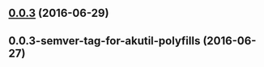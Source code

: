 <a name="0.0.3"></a>
## [0.0.3](https://aui-team-bot/https://bitbucket.org/atlassian/atlaskit-spike/compare/0.0.3-semver-tag-for-akutil-polyfills...v0.0.3) (2016-06-29)



<a name="0.0.3-semver-tag-for-akutil-polyfills"></a>
## 0.0.3-semver-tag-for-akutil-polyfills (2016-06-27)



